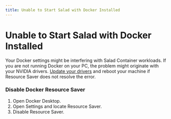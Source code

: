 ```yaml
---
title: Unable to Start Salad with Docker Installed
---
```


# Unable to Start Salad with Docker Installed

Your Docker settings might be interfering with Salad Container workloads. If you are not running Docker on your PC, the problem might originate with your NVIDIA drivers. [Update your drivers](https://support.salad.com/article/174-how-to-update-my-nvidia-drivers) and reboot your machine if Resource Saver does not resolve the error.

### Disable Docker Resource Saver

1. Open Docker Desktop.
2. Open Settings and locate Resource Saver.
3. Disable Resource Saver.
